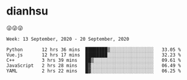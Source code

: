 
# dianhsu

:stuck_out_tongue_winking_eye::stuck_out_tongue_winking_eye::stuck_out_tongue_winking_eye:

<!--START_SECTION:waka-->
```text
Week: 13 September, 2020 - 20 September, 2020

Python       12 hrs 36 mins  ████████▒░░░░░░░░░░░░░░░░   33.05 % 
Vue.js       12 hrs 17 mins  ████████░░░░░░░░░░░░░░░░░   32.23 % 
C++          3 hrs 39 mins   ██▒░░░░░░░░░░░░░░░░░░░░░░   09.61 % 
JavaScript   2 hrs 28 mins   █▓░░░░░░░░░░░░░░░░░░░░░░░   06.49 % 
YAML         2 hrs 22 mins   █▓░░░░░░░░░░░░░░░░░░░░░░░   06.25 % 
```
<!--END_SECTION:waka-->

